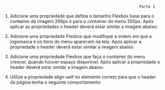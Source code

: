                                                                  Parte 1
                          
1. Adicione uma propriedade que defina o tamanho Flexbox base para o container da imagem 268px e para o container do menu 500px. Após aplicar as propriedades o header deverá estar similar a imagem abaixo:

2. Adicione uma propriedade Flexbox que modifique a ordem em que a logomarca e os itens do menu aparecem na tela. Após aplicar a propriedade o header deverá estar similar a imagem abaixo:

3. Adicione uma propriedade Flexbox que faça o container do menu crescer, quando houver espaço disponível. Após aplicar a propriedade o header deverá estar similar a imagem abaixo:

4. Utilize a propriedade align-self no elemento correto para que o header da página tenha o seguinte comportamento:
